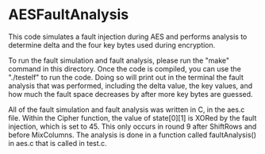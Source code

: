 # AESFaultAnalysis
This code simulates a fault injection during AES and performs analysis to determine delta and the four key bytes used during encryption. 

To run the fault simulation and fault analysis, please run the "make" command in this directory. Once the code is compiled, you can use the "./testelf" to run the code. Doing so will print out in the terminal the fault analysis that was performed, including the delta value, the key values, and how much the fault space decreases by after more key bytes are guessed. 

All of the fault simulation and fault analysis was written in C, in the aes.c file. Within the Cipher function, the value of state[0][1] is XORed by the fault injection, which is set to 45. This only occurs in round 9 after ShiftRows and before MixColumns. The analysis is done in a function called faultAnalysis() in aes.c that is called in test.c.

